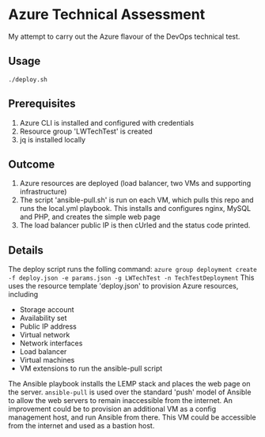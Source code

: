 # Azure Technical Assessment
My attempt to carry out the Azure flavour of the DevOps technical test.

## Usage
`./deploy.sh`

## Prerequisites
1. Azure CLI is installed and configured with credentials
2. Resource group 'LWTechTest' is created
3. jq is installed locally

## Outcome
1. Azure resources are deployed (load balancer, two VMs and supporting infrastructure)
2. The script 'ansible-pull.sh' is run on each VM, which pulls this repo and runs the local.yml playbook. This installs and configures nginx, MySQL and PHP, and creates the simple web page
3. The load balancer public IP is then cUrled and the status code printed.

## Details
The deploy script runs the folling command:
`azure group deployment create -f deploy.json -e params.json -g LWTechTest -n TechTestDeployment`
This uses the resource template 'deploy.json' to provision Azure resources, including
* Storage account
* Availability set
* Public IP address
* Virtual network
* Network interfaces
* Load balancer
* Virtual machines
* VM extensions to run the ansible-pull script

The Ansible playbook installs the LEMP stack and places the web page on the server. `ansible-pull` is used over the standard 'push' model of Ansible to allow the web servers to remain inaccessible from the internet. An improvement could be to provision an additional VM as a config management host, and run Ansible from there. This VM could be accessible from the internet and used as a bastion host.
